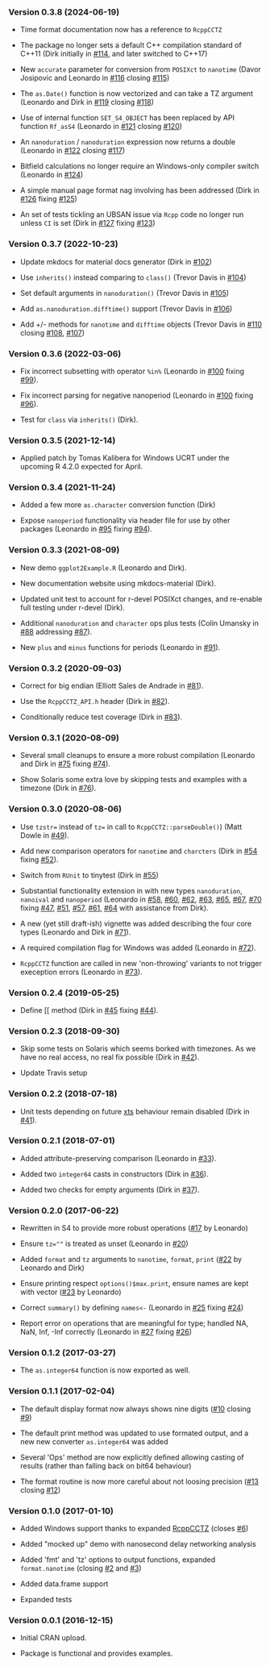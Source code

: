 <div class="container">
<div role="main">
<h3 id="version-0.3.8-2024-06-19">Version 0.3.8 (2024-06-19)</h3>
<ul>
<li><p>Time format documentation now has a reference to
<code>RcppCCTZ</code></p></li>
<li><p>The package no longer sets a default C++ compilation standard of
C++11 (Dirk initially in <a
href="https://github.com/eddelbuettel/nanotime/pull/114">#114</a>, and
later switched to C++17)</p></li>
<li><p>New <code>accurate</code> parameter for conversion from
<code>POSIXct</code> to <code>nanotime</code> (Davor Josipovic and
Leonardo in <a
href="https://github.com/eddelbuettel/nanotime/pull/116">#116</a>
closing <a
href="https://github.com/eddelbuettel/nanotime/issues/115">#115</a>)</p></li>
<li><p>The <code>as.Date()</code> function is now vectorized and can
take a TZ argument (Leonardo and Dirk in <a
href="https://github.com/eddelbuettel/nanotime/pull/119">#119</a>
closing <a
href="https://github.com/eddelbuettel/nanotime/issues/118">#118</a>)</p></li>
<li><p>Use of internal function <code>SET_S4_OBJECT</code> has been
replaced by API function <code>Rf_asS4</code> (Leonardo in <a
href="https://github.com/eddelbuettel/nanotime/pull/121">#121</a>
closing <a
href="https://github.com/eddelbuettel/nanotime/issues/120">#120</a>)</p></li>
<li><p>An <code>nanoduration</code> / <code>nanoduration</code>
expression now returns a double (Leonardo in <a
href="https://github.com/eddelbuettel/nanotime/pull/122">#122</a>
closing <a
href="https://github.com/eddelbuettel/nanotime/issues/117">#117</a>)</p></li>
<li><p>Bitfield calculations no longer require an Windows-only compiler
switch (Leonardo in <a
href="https://github.com/eddelbuettel/nanotime/pull/124">#124</a>)</p></li>
<li><p>A simple manual page format nag involving has been addressed
(Dirk in <a
href="https://github.com/eddelbuettel/nanotime/pull/126">#126</a> fixing
<a
href="https://github.com/eddelbuettel/nanotime/issues/125">#125</a>)</p></li>
<li><p>An set of tests tickling an UBSAN issue via <code>Rcpp</code>
code no longer run unless <code>CI</code> is set (Dirk in <a
href="https://github.com/eddelbuettel/nanotime/pull/127">#127</a> fixing
<a
href="https://github.com/eddelbuettel/nanotime/issues/123">#123</a>)</p></li>
</ul>
<h3 id="version-0.3.7-2022-10-23">Version 0.3.7 (2022-10-23)</h3>
<ul>
<li><p>Update mkdocs for material docs generator (Dirk in <a
href="https://github.com/eddelbuettel/nanotime/pull/102">#102</a>)</p></li>
<li><p>Use <code>inherits()</code> instead comparing to
<code>class()</code> (Trevor Davis in <a
href="https://github.com/eddelbuettel/nanotime/pull/104">#104</a>)</p></li>
<li><p>Set default arguments in <code>nanoduration()</code> (Trevor
Davis in <a
href="https://github.com/eddelbuettel/nanotime/pull/105">#105</a>)</p></li>
<li><p>Add <code>as.nanoduration.difftime()</code> support (Trevor Davis
in <a
href="https://github.com/eddelbuettel/nanotime/pull/106">#106</a>)</p></li>
<li><p>Add +/- methods for <code>nanotime</code> and
<code>difftime</code> objects (Trevor Davis in <a
href="https://github.com/eddelbuettel/nanotime/pull/110">#110</a>
closing <a
href="https://github.com/eddelbuettel/nanotime/issues/108">#108</a>, <a
href="https://github.com/eddelbuettel/nanotime/issues/107">#107</a>)</p></li>
</ul>
<h3 id="version-0.3.6-2022-03-06">Version 0.3.6 (2022-03-06)</h3>
<ul>
<li><p>Fix incorrect subsetting with operator <code>%in%</code>
(Leonardo in <a
href="https://github.com/eddelbuettel/nanotime/pull/100">#100</a> fixing
<a
href="https://github.com/eddelbuettel/nanotime/issues/99">#99</a>).</p></li>
<li><p>Fix incorrect parsing for negative nanoperiod (Leonardo in <a
href="https://github.com/eddelbuettel/nanotime/pull/100">#100</a> fixing
<a
href="https://github.com/eddelbuettel/nanotime/issues/96">#96</a>).</p></li>
<li><p>Test for <code>class</code> via <code>inherits()</code>
(Dirk).</p></li>
</ul>
<h3 id="version-0.3.5-2021-12-14">Version 0.3.5 (2021-12-14)</h3>
<ul>
<li><p>Applied patch by Tomas Kalibera for Windows UCRT under the
upcoming R 4.2.0 expected for April.</p></li>
</ul>
<h3 id="version-0.3.4-2021-11-24">Version 0.3.4 (2021-11-24)</h3>
<ul>
<li><p>Added a few more <code>as.character</code> conversion function
(Dirk)</p></li>
<li><p>Expose <code>nanoperiod</code> functionality via header file for
use by other packages (Leonardo in <a
href="https://github.com/eddelbuettel/nanotime/pull/95">#95</a> fixing
<a
href="https://github.com/eddelbuettel/nanotime/issues/94">#94</a>).</p></li>
</ul>
<h3 id="version-0.3.3-2021-08-09">Version 0.3.3 (2021-08-09)</h3>
<ul>
<li><p>New demo <code>ggplot2Example.R</code> (Leonardo and
Dirk).</p></li>
<li><p>New documentation website using mkdocs-material (Dirk).</p></li>
<li><p>Updated unit test to account for r-devel POSIXct changes, and
re-enable full testing under r-devel (Dirk).</p></li>
<li><p>Additional <code>nanoduration</code> and <code>character</code>
ops plus tests (Colin Umansky in <a
href="https://github.com/eddelbuettel/nanotime/pull/88">#88</a>
addressing <a
href="https://github.com/eddelbuettel/nanotime/issues/87">#87</a>).</p></li>
<li><p>New <code>plus</code> and <code>minus</code> functions for
periods (Leonardo in <a
href="https://github.com/eddelbuettel/nanotime/pull/91">#91</a>).</p></li>
</ul>
<h3 id="version-0.3.2-2020-09-03">Version 0.3.2 (2020-09-03)</h3>
<ul>
<li><p>Correct for big endian (Elliott Sales de Andrade in <a
href="https://github.com/eddelbuettel/nanotime/pull/81">#81</a>).</p></li>
<li><p>Use the <code>RcppCCTZ_API.h</code> header (Dirk in <a
href="https://github.com/eddelbuettel/nanotime/pull/82">#82</a>).</p></li>
<li><p>Conditionally reduce test coverage (Dirk in <a
href="https://github.com/eddelbuettel/nanotime/pull/83">#83</a>).</p></li>
</ul>
<h3 id="version-0.3.1-2020-08-09">Version 0.3.1 (2020-08-09)</h3>
<ul>
<li><p>Several small cleanups to ensure a more robust compilation
(Leonardo and Dirk in <a
href="https://github.com/eddelbuettel/nanotime/pull/75">#75</a> fixing
<a
href="https://github.com/eddelbuettel/nanotime/issues/74">#74</a>).</p></li>
<li><p>Show Solaris some extra love by skipping tests and examples with
a timezone (Dirk in <a
href="https://github.com/eddelbuettel/nanotime/pull/76">#76</a>).</p></li>
</ul>
<h3 id="version-0.3.0-2020-08-06">Version 0.3.0 (2020-08-06)</h3>
<ul>
<li><p>Use <code>tzstr=</code> instead of <code>tz=</code> in call to
<code>RcppCCTZ::parseDouble()</code>) (Matt Dowle in <a
href="https://github.com/eddelbuettel/nanotime/pull/49">#49</a>).</p></li>
<li><p>Add new comparison operators for <code>nanotime</code> and
<code>charcters</code> (Dirk in <a
href="https://github.com/eddelbuettel/nanotime/pull/54">#54</a> fixing
<a
href="https://github.com/eddelbuettel/nanotime/issues/52">#52</a>).</p></li>
<li><p>Switch from <code>RUnit</code> to <span
class="pkg">tinytest</span> (Dirk in <a
href="https://github.com/eddelbuettel/nanotime/pull/55">#55</a>)</p></li>
<li><p>Substantial functionality extension in with new types
<code>nanoduration</code>, <code>nanoival</code> and
<code>nanoperiod</code> (Leonardo in <a
href="https://github.com/eddelbuettel/nanotime/pull/58">#58</a>, <a
href="https://github.com/eddelbuettel/nanotime/pull/60">#60</a>, <a
href="https://github.com/eddelbuettel/nanotime/pull/62">#62</a>, <a
href="https://github.com/eddelbuettel/nanotime/pull/63">#63</a>, <a
href="https://github.com/eddelbuettel/nanotime/pull/65">#65</a>, <a
href="https://github.com/eddelbuettel/nanotime/pull/67">#67</a>, <a
href="https://github.com/eddelbuettel/nanotime/pull/70">#70</a> fixing
<a href="https://github.com/eddelbuettel/nanotime/issues/47">#47</a>, <a
href="https://github.com/eddelbuettel/nanotime/issues/51">#51</a>, <a
href="https://github.com/eddelbuettel/nanotime/issues/57">#57</a>, <a
href="https://github.com/eddelbuettel/nanotime/issues/61">#61</a>, <a
href="https://github.com/eddelbuettel/nanotime/issues/64">#64</a> with
assistance from Dirk).</p></li>
<li><p>A new (yet still draft-ish) vignette was added describing the
four core types (Leonardo and Dirk in <a
href="https://github.com/eddelbuettel/nanotime/pull/71">#71</a>).</p></li>
<li><p>A required compilation flag for Windows was added (Leonardo in <a
href="https://github.com/eddelbuettel/nanotime/pull/72">#72</a>).</p></li>
<li><p><code>RcppCCTZ</code> function are called in new 'non-throwing'
variants to not trigger exeception errors (Leonardo in <a
href="https://github.com/eddelbuettel/nanotime/pull/73">#73</a>).</p></li>
</ul>
<h3 id="version-0.2.4-2019-05-25">Version 0.2.4 (2019-05-25)</h3>
<ul>
<li><p>Define [[ method (Dirk in <a
href="https://github.com/eddelbuettel/nanotime/pull/45">#45</a> fixing
<a
href="https://github.com/eddelbuettel/nanotime/issues/44">#44</a>).</p></li>
</ul>
<h3 id="version-0.2.3-2018-09-30">Version 0.2.3 (2018-09-30)</h3>
<ul>
<li><p>Skip some tests on Solaris which seems borked with timezones. As
we have no real access, no real fix possible (Dirk in <a
href="https://github.com/eddelbuettel/nanotime/pull/42">#42</a>).</p></li>
<li><p>Update Travis setup</p></li>
</ul>
<h3 id="version-0.2.2-2018-07-18">Version 0.2.2 (2018-07-18)</h3>
<ul>
<li><p>Unit tests depending on future <a
href="https://CRAN.R-project.org/package=xts"><span
class="pkg">xts</span></a> behaviour remain disabled (Dirk in <a
href="https://github.com/eddelbuettel/nanotime/pull/41">#41</a>).</p></li>
</ul>
<h3 id="version-0.2.1-2018-07-01">Version 0.2.1 (2018-07-01)</h3>
<ul>
<li><p>Added attribute-preserving comparison (Leonardo in <a
href="https://github.com/eddelbuettel/nanotime/pull/33">#33</a>).</p></li>
<li><p>Added two <code>integer64</code> casts in constructors (Dirk in
<a
href="https://github.com/eddelbuettel/nanotime/pull/36">#36</a>).</p></li>
<li><p>Added two checks for empty arguments (Dirk in <a
href="https://github.com/eddelbuettel/nanotime/pull/37">#37</a>).</p></li>
</ul>
<h3 id="version-0.2.0-2017-06-22">Version 0.2.0 (2017-06-22)</h3>
<ul>
<li><p>Rewritten in S4 to provide more robust operations (<a
href="https://github.com/eddelbuettel/nanotime/pull/17">#17</a> by
Leonardo)</p></li>
<li><p>Ensure <code>tz=""</code> is treated as unset (Leonardo in <a
href="https://github.com/eddelbuettel/nanotime/pull/20">#20</a>)</p></li>
<li><p>Added <code>format</code> and <code>tz</code> arguments to
<code>nanotime</code>, <code>format</code>, <code>print</code> (<a
href="https://github.com/eddelbuettel/nanotime/pull/22">#22</a> by
Leonardo and Dirk)</p></li>
<li><p>Ensure printing respect <code>options()$max.print</code>, ensure
names are kept with vector (<a
href="https://github.com/eddelbuettel/nanotime/pull/23">#23</a> by
Leonardo)</p></li>
<li><p>Correct <code>summary()</code> by defining
<code>names&lt;-</code> (Leonardo in <a
href="https://github.com/eddelbuettel/nanotime/pull/25">#25</a> fixing
<a
href="https://github.com/eddelbuettel/nanotime/issues/24">#24</a>)</p></li>
<li><p>Report error on operations that are meaningful for type; handled
NA, NaN, Inf, -Inf correctly (Leonardo in <a
href="https://github.com/eddelbuettel/nanotime/pull/27">#27</a> fixing
<a
href="https://github.com/eddelbuettel/nanotime/issues/26">#26</a>)</p></li>
</ul>
<h3 id="version-0.1.2-2017-03-27">Version 0.1.2 (2017-03-27)</h3>
<ul>
<li><p>The <code>as.integer64</code> function is now exported as
well.</p></li>
</ul>
<h3 id="version-0.1.1-2017-02-04">Version 0.1.1 (2017-02-04)</h3>
<ul>
<li><p>The default display format now always shows nine digits (<a
href="https://github.com/eddelbuettel/nanotime/pull/10">#10</a> closing
<a
href="https://github.com/eddelbuettel/nanotime/pull/9">#9</a>)</p></li>
<li><p>The default print method was updated to use formated output, and
a new new converter <code>as.integer64</code> was added</p></li>
<li><p>Several 'Ops' method are now explicitly defined allowing casting
of results (rather than falling back on bit64 behaviour)</p></li>
<li><p>The format routine is now more careful about not loosing
precision (<a
href="https://github.com/eddelbuettel/nanotime/issues/13">#13</a>
closing <a
href="https://github.com/eddelbuettel/nanotime/issues/12">#12</a>)</p></li>
</ul>
<h3 id="version-0.1.0-2017-01-10">Version 0.1.0 (2017-01-10)</h3>
<ul>
<li><p>Added Windows support thanks to expanded <a
href="https://CRAN.R-project.org/package=RcppCCTZ"><span
class="pkg">RcppCCTZ</span></a> (closes <a
href="https://github.com/eddelbuettel/nanotime/issues/6">#6</a>)</p></li>
<li><p>Added "mocked up" demo with nanosecond delay networking
analysis</p></li>
<li><p>Added 'fmt' and 'tz' options to output functions, expanded
<code>format.nanotime</code> (closing <a
href="https://github.com/eddelbuettel/nanotime/issues/2">#2</a> and <a
href="https://github.com/eddelbuettel/nanotime/issues/3">#3</a>)</p></li>
<li><p>Added data.frame support</p></li>
<li><p>Expanded tests</p></li>
</ul>
<h3 id="version-0.0.1-2016-12-15">Version 0.0.1 (2016-12-15)</h3>
<ul>
<li><p>Initial CRAN upload.</p></li>
<li><p>Package is functional and provides examples.</p></li>
</ul>
</div>
</div>
